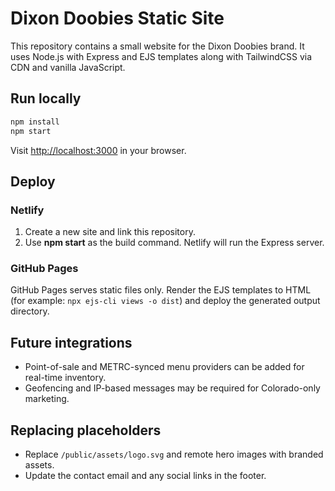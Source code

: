 # Dixon Doobies Static Site

This repository contains a small website for the Dixon Doobies brand. It uses Node.js with Express and EJS templates along with TailwindCSS via CDN and vanilla JavaScript.

## Run locally

```bash
npm install
npm start
```

Visit <http://localhost:3000> in your browser.

## Deploy

### Netlify
1. Create a new site and link this repository.
2. Use **npm start** as the build command. Netlify will run the Express server.

### GitHub Pages
GitHub Pages serves static files only. Render the EJS templates to HTML (for example: `npx ejs-cli views -o dist`) and deploy the generated output directory.

## Future integrations
- Point-of-sale and METRC-synced menu providers can be added for real-time inventory.
- Geofencing and IP-based messages may be required for Colorado-only marketing.

## Replacing placeholders
- Replace `/public/assets/logo.svg` and remote hero images with branded assets.
- Update the contact email and any social links in the footer.

